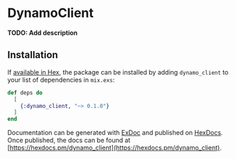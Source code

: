 # DynamoClient

**TODO: Add description**

## Installation

If [available in Hex](https://hex.pm/docs/publish), the package can be installed
by adding `dynamo_client` to your list of dependencies in `mix.exs`:

```elixir
def deps do
  [
    {:dynamo_client, "~> 0.1.0"}
  ]
end
```

Documentation can be generated with [ExDoc](https://github.com/elixir-lang/ex_doc)
and published on [HexDocs](https://hexdocs.pm). Once published, the docs can
be found at [https://hexdocs.pm/dynamo_client](https://hexdocs.pm/dynamo_client).

